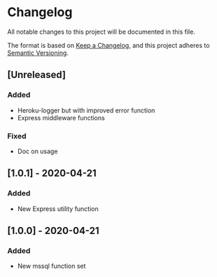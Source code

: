 # Changelog

All notable changes to this project will be documented in this file.

The format is based on [Keep a Changelog](https://keepachangelog.com/en/1.0.0/),
and this project adheres to [Semantic Versioning](https://semver.org/spec/v2.0.0.html).

## [Unreleased]

### Added

-   Heroku-logger but with improved error function
-   Express middleware functions

### Fixed

-   Doc on usage

## [1.0.1] - 2020-04-21

### Added

-   New Express utility function

## [1.0.0] - 2020-04-21

### Added

-   New mssql function set
